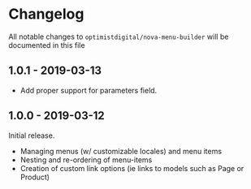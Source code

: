 # Changelog

All notable changes to `optimistdigital/nova-menu-builder` will be documented in this file

## 1.0.1 - 2019-03-13

- Add proper support for parameters field.

## 1.0.0 - 2019-03-12

Initial release.

- Managing menus (w/ customizable locales) and menu items
- Nesting and re-ordering of menu-items
- Creation of custom link options (ie links to models such as Page or Product)
